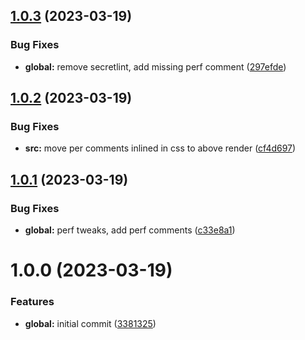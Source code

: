## [1.0.3](https://github.com/waldronmatt/engineer-blog-demo-site/compare/v1.0.2...v1.0.3) (2023-03-19)


### Bug Fixes

* **global:** remove secretlint, add missing perf comment ([297efde](https://github.com/waldronmatt/engineer-blog-demo-site/commit/297efde37b7c054b3a288635b60686fa22ab3307))

## [1.0.2](https://github.com/waldronmatt/engineer-blog-demo-site/compare/v1.0.1...v1.0.2) (2023-03-19)


### Bug Fixes

* **src:** move per comments inlined in css to above render ([cf4d697](https://github.com/waldronmatt/engineer-blog-demo-site/commit/cf4d697f0ba9238c5a5bad689b1dd0fee4ecdc01))

## [1.0.1](https://github.com/waldronmatt/engineer-blog-demo-site/compare/v1.0.0...v1.0.1) (2023-03-19)


### Bug Fixes

* **global:** perf tweaks, add perf comments ([c33e8a1](https://github.com/waldronmatt/engineer-blog-demo-site/commit/c33e8a18bf0c185ecffaa364625471232aacdb88))

# 1.0.0 (2023-03-19)


### Features

* **global:** initial commit ([3381325](https://github.com/waldronmatt/engineer-blog-demo-site/commit/33813258dab5e75c1c94a3a16eb34fa0f8b7262c))
